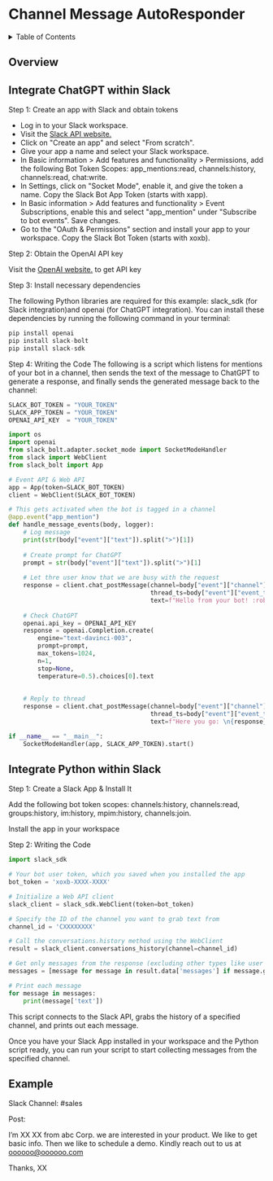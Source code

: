 # Channel Message AutoResponder
<details>
  <summary>Table of Contents</summary>

1. [Overview](#overview)
2. [Integrate ChatGPT within Slack](#integrate-chatgpt-within-slack)
3. [Integrate Python within Slack](#integrate-python-within-slack)
4. [Example](#example)

</details>

## Overview
## Integrate ChatGPT within Slack
Step 1: Create an app with Slack and obtain tokens

- Log in to your Slack workspace.
- Visit the [Slack API website.](https://api.slack.com/)
- Click on "Create an app" and select "From scratch".
- Give your app a name and select your Slack workspace.
- In Basic information > Add features and functionality > Permissions, add the following Bot Token Scopes: app_mentions:read, channels:history, channels:read, chat:write.
- In Settings, click on "Socket Mode", enable it, and give the token a name. Copy the Slack Bot App Token (starts with xapp).
- In Basic information > Add features and functionality > Event Subscriptions, enable this and select "app_mention" under "Subscribe to bot events". Save changes.
- Go to the "OAuth & Permissions" section and install your app to your workspace. Copy the Slack Bot Token (starts with xoxb).

Step 2: Obtain the OpenAI API key

Visit the [OpenAI website.](https://platform.openai.com/account/api-keys) to get API key

Step 3: Install necessary dependencies

The following Python libraries are required for this example: slack_sdk (for Slack integration)and openai (for ChatGPT integration). You can install these dependencies by running the following command in your terminal:
```python
pip install openai
pip install slack-bolt
pip install slack-sdk
```
Step 4: Writing the Code
The following is a script which listens for mentions of your bot in a channel, then sends the text of the message to ChatGPT to generate a response, and finally sends the generated message back to the channel:
```python
SLACK_BOT_TOKEN = "YOUR_TOKEN"
SLACK_APP_TOKEN = "YOUR_TOKEN"
OPENAI_API_KEY  = "YOUR_TOKEN"

import os
import openai
from slack_bolt.adapter.socket_mode import SocketModeHandler
from slack import WebClient
from slack_bolt import App

# Event API & Web API
app = App(token=SLACK_BOT_TOKEN) 
client = WebClient(SLACK_BOT_TOKEN)

# This gets activated when the bot is tagged in a channel    
@app.event("app_mention")
def handle_message_events(body, logger):
    # Log message
    print(str(body["event"]["text"]).split(">")[1])
    
    # Create prompt for ChatGPT
    prompt = str(body["event"]["text"]).split(">")[1]
    
    # Let thre user know that we are busy with the request 
    response = client.chat_postMessage(channel=body["event"]["channel"], 
                                       thread_ts=body["event"]["event_ts"],
                                       text=f"Hello from your bot! :robot_face: \nThanks for your request, I'm on it!")
    
    # Check ChatGPT
    openai.api_key = OPENAI_API_KEY
    response = openai.Completion.create(
        engine="text-davinci-003",
        prompt=prompt,
        max_tokens=1024,
        n=1,
        stop=None,
        temperature=0.5).choices[0].text
    
    
    # Reply to thread 
    response = client.chat_postMessage(channel=body["event"]["channel"], 
                                       thread_ts=body["event"]["event_ts"],
                                       text=f"Here you go: \n{response}")

if __name__ == "__main__":
    SocketModeHandler(app, SLACK_APP_TOKEN).start()
```

## Integrate Python within Slack

Step 1: Create a Slack App & Install It

Add the following bot token scopes: channels:history, channels:read, groups:history, im:history, mpim:history, channels:join.

Install the app in your workspace

Step 2: Writing the Code
```python
import slack_sdk

# Your bot user token, which you saved when you installed the app
bot_token = 'xoxb-XXXX-XXXX'

# Initialize a Web API client
slack_client = slack_sdk.WebClient(token=bot_token)

# Specify the ID of the channel you want to grab text from
channel_id = 'CXXXXXXXX'

# Call the conversations.history method using the WebClient
result = slack_client.conversations_history(channel=channel_id)

# Get only messages from the response (excluding other types like user joins, etc.)
messages = [message for message in result.data['messages'] if message.get('type') == 'message' and 'subtype' not in message]

# Print each message
for message in messages:
    print(message['text'])

```
This script connects to the Slack API, grabs the history of a specified channel, and prints out each message.

Once you have your Slack App installed in your workspace and the Python script ready, you can run your script to start collecting messages from the specified channel.


## Example
Slack Channel: #sales 

Post: 

I’m XX XX from abc Corp. we are interested in your product. We like to get basic info. Then we like to schedule a demo. Kindly reach out to us at oooooo@oooooo.com 

Thanks, XX

